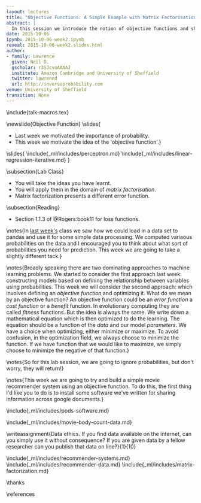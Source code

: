 ```yaml
---
layout: lectures
title: "Objective Functions: A Simple Example with Matrix Factorisation"
abstract: |
  In this session we introduce the notion of objective functions and show how they can be used in a simple recommender system based on *matrix factorisation*.
date: 2015-10-06
ipynb: 2015-10-06-week2.ipynb
reveal: 2015-10-06-week2.slides.html
author:
- family: Lawrence
  given: Neil D.
  gscholar: r3SJcvoAAAAJ
  institute: Amazon Cambridge and University of Sheffield
  twitter: lawrennd
  url: http://inverseprobability.com
venue: University of Sheffield
transition: None
---
```


\include{talk-macros.tex}

\newslide{Objective Function}
\slides{
- Last week we motivated the importance of probability.
- This week we motivate the idea of the 'objective function'.}

\slides{
\include{_ml/includes/perceptron.md}
\include{_ml/includes/linear-regression-iterative.md}
}


\subsection{Lab Class}

- You will take the ideas you have learnt.
- You will apply them in the domain of *matrix factorisation*.
- Matrix factorization presents a different error function.

\subsection{Reading}

- Section 1.1.3 of @Rogers:book11 for loss functions.

\notes{In [last week's](./week1.ipynb) class we saw how
we could load in a data set to pandas and use it for some simple data
processing. We computed variaous probabilities on the data and I encouraged you
to think about what sort of probabilities you need for prediction. This week we
are going to take a slightly different tack.}

\notes{Broadly speaking there are two dominating approaches to machine learning problems. We started to consider the first approach last week: constructing models based on defining the relationship between variables using probabilities. This week we will consider the second approach: which involves defining an *objective function* and optimizing it. What do we mean by an objective function? An objective function could be an *error function* a *cost function* or a *benefit* function. In evolutionary computing they are called *fitness* functions. But the idea is always the same. We write down a mathematical equation which is then optimized to do the learning. The equation should be a function of the *data* and our model *parameters*. We have a choice when optimizing, either minimize or maximize. To avoid confusion, in the optimization field, we always choose to minimize the function. If we have function that we would like to maximize, we simply choose to minimize the negative of that function.}

\notes{So for this lab session, we are going to ignore probabilities, but don't worry, they will return!}

\notes{This week we are going to try and build a simple movie recommender system using an objective function. To do this, the first thing I'd like you to do is to install some software we've written for sharing information across google documents.}

\include{_ml/includes/pods-software.md}

\include{_ml/includes/movie-body-count-data.md}

\writeassignment{Data ethics. If you find data available on the
internet, can you simply use it without consequence? If you are given data by a
fellow researcher can you publish that data on line?}{1}{10}

\include{_ml/includes/recommender-systems.md}
\include{_ml/includes/recommender-data.md}
\include{_ml/includes/matrix-factorization.md}


\thanks

\references


